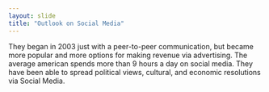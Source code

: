 ```yaml
---
layout: slide
title: "Outlook on Social Media"
---
```

They began in 2003 just with a peer-to-peer communication, but became more popular and more options for making revenue via advertising.
The average american spends more than 9 hours a day on social media.
They have been able to spread political views, cultural, and economic resolutions via Social Media.
